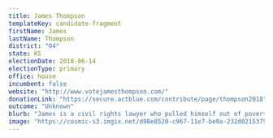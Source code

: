 ```yaml
---
title: James Thompson
templateKey: candidate-fragment
firstName: James
lastName: Thompson
district: "04"
state: KS
electionDate: 2018-06-14
electionType: primary
office: house
incumbent: false
website: "http://www.votejamesthompson.com/"
donationLink: "https://secure.actblue.com/contribute/page/thompson2018"
outcome: "Unknown"
blurb: "James is a civil rights lawyer who pulled himself out of poverty and homeless through hard work, education, and service as an Army infantryman in the Presidential Honor Guard. He has fought against homelessness and for equality for all in the working class communities of his district throughout his entire career. James is bringing that tireless energy to his campaign against a vulnerable incumbent who is bought and paid by the Koch brothers. "
image: "https://cosmic-s3.imgix.net/d98e8520-c967-11e7-be9a-232d02153752-JD_Site_JamesThompson_1000x600_102717.jpg"
---
```

